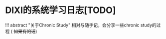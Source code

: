 

# DIXI的系统学习日志[TODO]

<div id="progress-container">
  <div id="progress-bar"></div>
</div>

!!! abstract "关于Chronic Study"
    相对与随手记，会分享一些chronic study的过程 ( ~~如果有的话~~)
